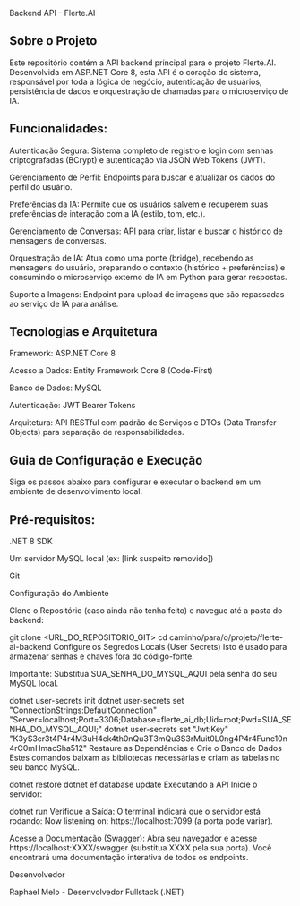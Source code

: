 Backend API - Flerte.AI

Sobre o Projeto
-------------------

Este repositório contém a API backend principal para o projeto Flerte.AI. Desenvolvida em ASP.NET Core 8, esta API é o coração do sistema, responsável por toda a lógica de negócio, autenticação de usuários, persistência de dados e orquestração de chamadas para o microserviço de IA.

Funcionalidades:
----------------

Autenticação Segura: Sistema completo de registro e login com senhas criptografadas (BCrypt) e autenticação via JSON Web Tokens (JWT).

Gerenciamento de Perfil: Endpoints para buscar e atualizar os dados do perfil do usuário.

Preferências da IA: Permite que os usuários salvem e recuperem suas preferências de interação com a IA (estilo, tom, etc.).

Gerenciamento de Conversas: API para criar, listar e buscar o histórico de mensagens de conversas.

Orquestração de IA: Atua como uma ponte (bridge), recebendo as mensagens do usuário, preparando o contexto (histórico + preferências) e consumindo o microserviço externo de IA em Python para gerar respostas.

Suporte a Imagens: Endpoint para upload de imagens que são repassadas ao serviço de IA para análise.

Tecnologias e Arquitetura
---------------------------

Framework: ASP.NET Core 8

Acesso a Dados: Entity Framework Core 8 (Code-First)

Banco de Dados: MySQL

Autenticação: JWT Bearer Tokens

Arquitetura: API RESTful com padrão de Serviços e DTOs (Data Transfer Objects) para separação de responsabilidades.

Guia de Configuração e Execução
------------------------------------
Siga os passos abaixo para configurar e executar o backend em um ambiente de desenvolvimento local.

Pré-requisitos:
--------------------------

.NET 8 SDK

Um servidor MySQL local (ex: [link suspeito removido])

Git

Configuração do Ambiente

Clone o Repositório (caso ainda não tenha feito) e navegue até a pasta do backend:

git clone <URL_DO_REPOSITORIO_GIT>
cd caminho/para/o/projeto/flerte-ai-backend
Configure os Segredos Locais (User Secrets)
Isto é usado para armazenar senhas e chaves fora do código-fonte.

Importante: Substitua SUA_SENHA_DO_MYSQL_AQUI pela senha do seu MySQL local.

dotnet user-secrets init
dotnet user-secrets set "ConnectionStrings:DefaultConnection" "Server=localhost;Port=3306;Database=flerte_ai_db;Uid=root;Pwd=SUA_SENHA_DO_MYSQL_AQUI;"
dotnet user-secrets set "Jwt:Key" "K3yS3cr3t4P4r4M3uH4ck4th0nQu3T3mQu3S3rMuit0L0ng4P4r4Func10n4rC0mHmacSha512"
Restaure as Dependências e Crie o Banco de Dados
Estes comandos baixam as bibliotecas necessárias e criam as tabelas no seu banco MySQL.

dotnet restore
dotnet ef database update
Executando a API
Inicie o servidor:

dotnet run
Verifique a Saída: O terminal indicará que o servidor está rodando:
Now listening on: https://localhost:7099 (a porta pode variar).

Acesse a Documentação (Swagger):
Abra seu navegador e acesse https://localhost:XXXX/swagger (substitua XXXX pela sua porta). Você encontrará uma documentação interativa de todos os endpoints.

Desenvolvedor

Raphael Melo - Desenvolvedor Fullstack (.NET)